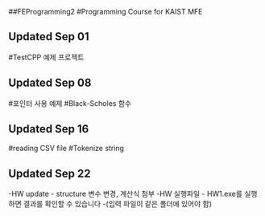 ##FEProgramming2
#Programming Course for KAIST MFE


## Updated Sep 01
#TestCPP 예제 프로젝트


## Updated Sep 08
#포인터 사용 예제
#Black-Scholes 함수

## Updated Sep 16
#reading CSV file
#Tokenize string

## Updated Sep 22
-HW update - structure 변수 변경, 계산식 첨부
-HW 실행파일 - HW1.exe를 실행하면 결과를 확인할 수 있습니다
-(입력 파일이 같은 폴더에 있어야 함)
